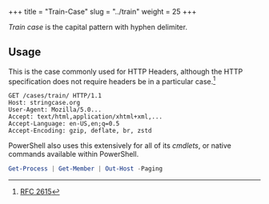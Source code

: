 +++
title = "Train-Case"
slug = "../train"
weight = 25
+++

_Train case_ is the capital pattern with hyphen delimiter.

## Usage

This is the case commonly used for HTTP Headers, although the HTTP specification does not require headers be in a particular case.[^1]

```
GET /cases/train/ HTTP/1.1
Host: stringcase.org
User-Agent: Mozilla/5.0...
Accept: text/html,application/xhtml+xml,...
Accept-Language: en-US,en;q=0.5
Accept-Encoding: gzip, deflate, br, zstd
```

PowerShell also uses this extensively for all of its _cmdlets_, or native commands available within PowerShell.

```ps1 {filename="PowerShell"}
Get-Process | Get-Member | Out-Host -Paging
```

[^1]: [RFC 2615](https://www.rfc-editor.org/rfc/rfc2616#section-4.2)

